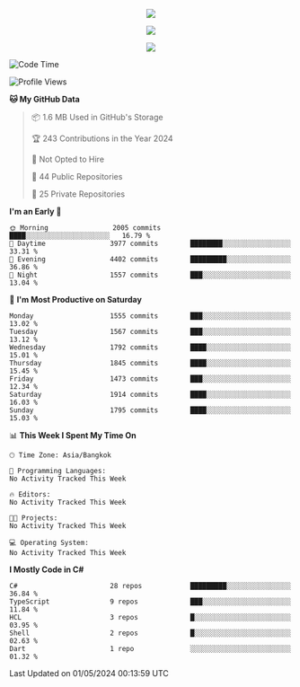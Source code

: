 <p align="center">
  <a href="say-hi.gif"> 
    <img align="center" src="say-hi.gif"/>
  </a>
</p>
<p align="center">
  <a href="https://github.com/htthinh1999">
    <img align="center" src="https://github-readme-stats-kappa-pink.vercel.app/api?username=htthinh1999&show_icons=true&count_private=true&theme=dracula"/>
  </a>
</p>
<p align="center">
  <a href="https://github.com/htthinh1999">
    <img src="https://github-readme-stats-kappa-pink.vercel.app/api/top-langs/?username=htthinh1999&layout=compact&langs_count=6&count_private=true&hide=tsql,hlsl,glsl,shaderlab&theme=dracula"/>
  </a>
</p>

<!--START_SECTION:waka-->
![Code Time](http://img.shields.io/badge/Code%20Time-0%20secs-blue)

![Profile Views](http://img.shields.io/badge/Profile%20Views-0-blue)

**🐱 My GitHub Data** 

> 📦 1.6 MB Used in GitHub's Storage 
 > 
> 🏆 243 Contributions in the Year 2024
 > 
> 🚫 Not Opted to Hire
 > 
> 📜 44 Public Repositories 
 > 
> 🔑 25 Private Repositories 
 > 
**I'm an Early 🐤** 

```text
🌞 Morning                2005 commits        ████░░░░░░░░░░░░░░░░░░░░░   16.79 % 
🌆 Daytime                3977 commits        ████████░░░░░░░░░░░░░░░░░   33.31 % 
🌃 Evening                4402 commits        █████████░░░░░░░░░░░░░░░░   36.86 % 
🌙 Night                  1557 commits        ███░░░░░░░░░░░░░░░░░░░░░░   13.04 % 
```
📅 **I'm Most Productive on Saturday** 

```text
Monday                   1555 commits        ███░░░░░░░░░░░░░░░░░░░░░░   13.02 % 
Tuesday                  1567 commits        ███░░░░░░░░░░░░░░░░░░░░░░   13.12 % 
Wednesday                1792 commits        ████░░░░░░░░░░░░░░░░░░░░░   15.01 % 
Thursday                 1845 commits        ████░░░░░░░░░░░░░░░░░░░░░   15.45 % 
Friday                   1473 commits        ███░░░░░░░░░░░░░░░░░░░░░░   12.34 % 
Saturday                 1914 commits        ████░░░░░░░░░░░░░░░░░░░░░   16.03 % 
Sunday                   1795 commits        ████░░░░░░░░░░░░░░░░░░░░░   15.03 % 
```


📊 **This Week I Spent My Time On** 

```text
🕑︎ Time Zone: Asia/Bangkok

💬 Programming Languages: 
No Activity Tracked This Week

🔥 Editors: 
No Activity Tracked This Week

🐱‍💻 Projects: 
No Activity Tracked This Week

💻 Operating System: 
No Activity Tracked This Week
```

**I Mostly Code in C#** 

```text
C#                       28 repos            █████████░░░░░░░░░░░░░░░░   36.84 % 
TypeScript               9 repos             ███░░░░░░░░░░░░░░░░░░░░░░   11.84 % 
HCL                      3 repos             █░░░░░░░░░░░░░░░░░░░░░░░░   03.95 % 
Shell                    2 repos             █░░░░░░░░░░░░░░░░░░░░░░░░   02.63 % 
Dart                     1 repo              ░░░░░░░░░░░░░░░░░░░░░░░░░   01.32 % 
```




 Last Updated on 01/05/2024 00:13:59 UTC
<!--END_SECTION:waka-->
